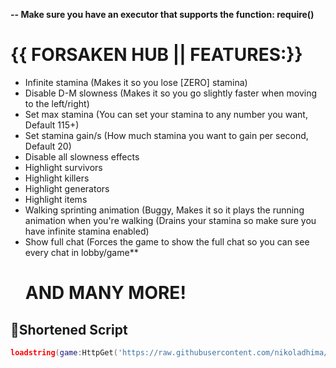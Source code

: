 **-- Make sure you have an executor that supports the function: require()**

# {{ FORSAKEN HUB || FEATURES:}}
- Infinite stamina (Makes it so you lose [ZERO] stamina)
- Disable D-M slowness (Makes it so you go slightly faster when moving to the left/right)
- Set max stamina (You can set your stamina to any number you want, Default 115+)
- Set stamina gain/s (How much stamina you want to gain per second, Default 20)
- Disable all slowness effects
- Highlight survivors
- Highlight killers
- Highlight generators
- Highlight items
- Walking sprinting animation (Buggy, Makes it so it plays the running animation when you're walking (Drains your stamina so make sure you have infinite stamina enabled)
- Show full chat (Forces the game to show the full chat so you can see every chat in lobby/game**
  # AND MANY MORE!

## 🔌Shortened Script
```lua
loadstring(game:HttpGet('https://raw.githubusercontent.com/nikoladhima/Forsaken-Hub/refs/heads/main/ForsakenHub-Script.lua'))()
```
<br/>

